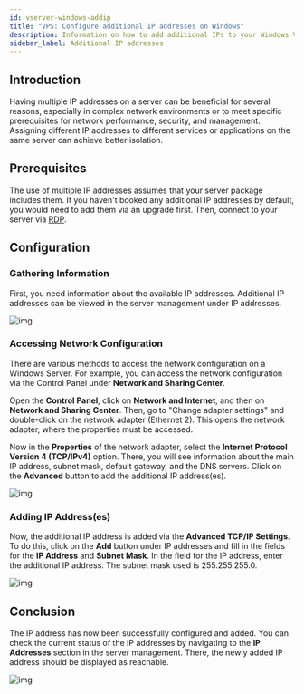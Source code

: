 ```yaml
---
id: vserver-windows-addip
title: "VPS: Configure additional IP addresses on Windows"
description: Information on how to add additional IPs to your Windows VPS from ZAP-Hosting - ZAP-Hosting.com documentation
sidebar_label: Additional IP addresses
---
```




## Introduction

Having multiple IP addresses on a server can be beneficial for several reasons, especially in complex network environments or to meet specific prerequisites for network performance, security, and management. Assigning different IP addresses to different services or applications on the same server can achieve better isolation.




## Prerequisites

The use of multiple IP addresses assumes that your server package includes them. If you haven't booked any additional IP addresses by default, you would need to add them via an upgrade first. Then, connect to your server via [RDP](vserver-windows-userdp).




## Configuration



### Gathering Information

First, you need information about the available IP addresses. Additional IP addresses can be viewed in the server management under IP addresses.

![img](https://screensaver01.zap-hosting.com/index.php/s/ER3d6R7T28mNSKp/preview)





### Accessing Network Configuration

There are various methods to access the network configuration on a Windows Server. For example, you can access the network configuration via the Control Panel under **Network and Sharing Center**.

Open the **Control Panel**, click on **Network and Internet**, and then on **Network and Sharing Center**. Then, go to "Change adapter settings" and double-click on the network adapter (Ethernet 2). This opens the network adapter, where the properties must be accessed.

Now in the **Properties** of the network adapter, select the **Internet Protocol Version 4 (TCP/IPv4)** option. There, you will see information about the main IP address, subnet mask, default gateway, and the DNS servers. Click on the **Advanced** button to add the additional IP address(es).

![img](https://screensaver01.zap-hosting.com/index.php/s/KtBawR89RASs4Jc/preview)



### Adding IP Address(es)

Now, the additional IP address is added via the **Advanced TCP/IP Settings**. To do this, click on the **Add** button under IP addresses and fill in the fields for the **IP Address** and **Subnet Mask**. In the field for the IP address, enter the additional IP address. The subnet mask used is 255.255.255.0.

![img](https://screensaver01.zap-hosting.com/index.php/s/gsaceiYPqdiMC7x/preview)



## Conclusion

The IP address has now been successfully configured and added. You can check the current status of the IP addresses by navigating to the **IP Addresses** section in the server management. There, the newly added IP address should be displayed as reachable.

![img](https://screensaver01.zap-hosting.com/index.php/s/xBZGM72WX4nqXS6/preview)
